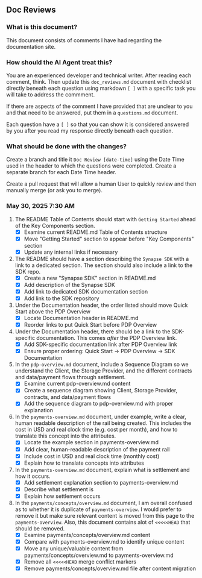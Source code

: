 ## Doc Reviews
### What is this document?
This document consists of comments I have had regarding the documentation site.
### How should the AI Agent treat this?
You are an experienced developer and technical writer.  After reading each comment, think.  Then update this `doc_reviews.md` document with
checklist directly beneath each question using markdown `[ ]` with a specific task you will take to address the commment.

If there are aspects of the comment I have provided that are unclear to you and that need to be answered, put them in a `questions.md` document.

Each question have a `[ ]` so that you can show it is considered answered by you after you read my response directly beneath each question.

### What should be done with the changes?
Create a branch and title it `Doc Review [date-time]` using the Date Time used in the header to which the questions were completed.  Create a separate branch for each Date Time header.

Create a pull request that will allow a human User to quickly review and then manually merge (or ask you to merge).

### May 30, 2025 7:30 AM

1. The README Table of Contents should start with `Getting Started` ahead of the Key Components section.
   - [x] Examine current README.md Table of Contents structure
   - [x] Move "Getting Started" section to appear before "Key Components" section
   - [x] Update any internal links if necessary

2. The README should have a section describing the `Synapse SDK` with a link to a dedicated section.  The section should also include a link to the SDK repo.
   - [x] Create a new "Synapse SDK" section in README.md
   - [x] Add description of the Synapse SDK
   - [x] Add link to dedicated SDK documentation section
   - [x] Add link to the SDK repository

3. Under the Documentation header, the order listed should move Quick Start above the PDP Overview
   - [x] Locate Documentation header in README.md
   - [x] Reorder links to put Quick Start before PDP Overview

4. Under the Documentation header, there should be a link to the SDK-specific documentation. This comes *after* the PDP Overview link.
   - [x] Add SDK-specific documentation link after PDP Overview link
   - [x] Ensure proper ordering: Quick Start → PDP Overview → SDK Documentation

5. In the `pdp-overview.md` document, include a Sequence Diagram so we understand the Client, the Storage Provider, and the different contracts and data/payment flows through settlement.
   - [x] Examine current pdp-overview.md content
   - [x] Create a sequence diagram showing Client, Storage Provider, contracts, and data/payment flows
   - [x] Add the sequence diagram to pdp-overview.md with proper explanation

6. In the `payments-overview.md` document, under example, write a clear, human readable description of the rail being created.  This includes the cost in USD and real clock time (e.g. cost per month), and how to translate this concept into the attributes.
   - [x] Locate the example section in payments-overview.md
   - [x] Add clear, human-readable description of the payment rail
   - [x] Include cost in USD and real clock time (monthly cost)
   - [x] Explain how to translate concepts into attributes

7. In the `payments-overview.md` document, explain what is settlement and how it occurs.
   - [x] Add settlement explanation section to payments-overview.md
   - [x] Describe what settlement is
   - [x] Explain how settlement occurs

8. In the `payments/concepts/overview.md` document, I am overall confused as to whether it is duplicate of `payments-overview`.  I would prefer to remove it but make sure relevant content is moved from this page to the `payments-overview`.  Also, this document contains alot of `<<<<<HEAD` that should be removed.
   - [x] Examine payments/concepts/overview.md content
   - [x] Compare with payments-overview.md to identify unique content
   - [x] Move any unique/valuable content from payments/concepts/overview.md to payments-overview.md
   - [x] Remove all `<<<<<HEAD` merge conflict markers
   - [x] Remove payments/concepts/overview.md file after content migration
